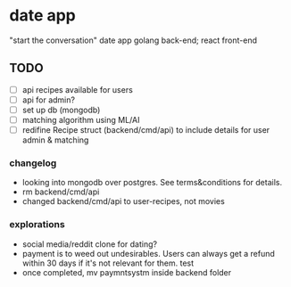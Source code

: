 # date app

"start the conversation" date app
golang back-end; react front-end

## TODO

- [ ] api recipes available for users
- [ ] api for admin?
- [ ] set up db (mongodb)
- [ ] matching algorithm using ML/AI
- [ ] redifine Recipe struct (backend/cmd/api) to include details for user admin & matching

### changelog

- looking into mongodb over postgres. See terms&conditions for details.
- rm backend/cmd/api
- changed backend/cmd/api to user-recipes, not movies

### explorations

- social media/reddit clone for dating?
- payment is to weed out undesirables. Users can always get a refund within 30 days if it's not relevant for them. test
- once completed, mv paymntsystm inside backend folder
